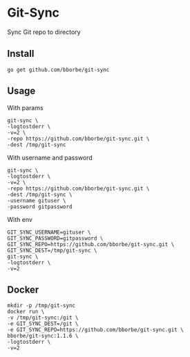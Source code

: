 # Git-Sync

Sync Git repo to directory

## Install 

```
go get github.com/bborbe/git-sync
```

## Usage

With params

```
git-sync \
-logtostderr \
-v=2 \
-repo https://github.com/bborbe/git-sync.git \
-dest /tmp/git-sync
```

With username and password

```
git-sync \
-logtostderr \
-v=2 \
-repo https://github.com/bborbe/git-sync.git \
-dest /tmp/git-sync \
-username gituser \
-password gitpassword
```

With env

```
GIT_SYNC_USERNAME=gituser \
GIT_SYNC_PASSWORD=gitpassword \
GIT_SYNC_REPO=https://github.com/bborbe/git-sync.git \
GIT_SYNC_DEST=/tmp/git-sync \
git-sync \
-logtostderr \
-v=2
```

## Docker

```
mkdir -p /tmp/git-sync
docker run \
-v /tmp/git-sync:/git \
-e GIT_SYNC_DEST=/git \
-e GIT_SYNC_REPO=https://github.com/bborbe/git-sync.git \
bborbe/git-sync:1.1.6 \
-logtostderr \
-v=2
```
